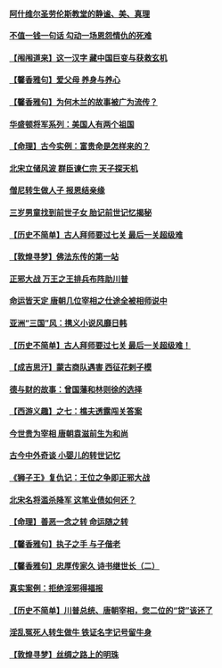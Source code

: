 #### [阿什维尔圣劳伦斯教堂的静谧、美、真理](../pages/prog647/a102998470.md) 
#### [不值一钱一句话 勾动一场恩怨情仇的死难](../pages/prog647/a102998452.md) 
#### [【闱闱道来】这一汉字 藏中国巨变与获救玄机](../pages/prog647/a102997995.md) 
#### [【馨香雅句】爱父母 养身与养心](../pages/prog647/a102997947.md) 
#### [【馨香雅句】为何木兰的故事被广为流传？](../pages/prog647/a102997938.md) 
#### [华盛顿将军系列：美国人有两个祖国](../pages/prog647/a102997581.md) 
#### [【命理】古今实例：富贵命是怎样来的？](../pages/prog647/a102997326.md) 
#### [北宋立储风波 群臣谏仁宗 天子探天机](../pages/prog647/a102997265.md) 
#### [僧尼转生做人子 报恩结亲缘](../pages/prog647/a102996525.md) 
#### [三岁男童找到前世子女 胎记前世记忆揭秘](../pages/prog647/a102996518.md) 
#### [【历史不简单】古人拜师要过七关 最后一关超级难](../pages/prog647/a102995731.md) 
#### [【敦煌寻梦】佛法东传的第一站](../pages/prog647/a102995712.md) 
#### [正邪大战 万王之王排兵布阵助川普](../pages/prog647/a102995225.md) 
#### [命运皆天定 唐朝几位宰相之仕途全被相师说中](../pages/prog647/a102994955.md) 
#### [亚洲“三国”风：携义小说风靡日韩](../pages/prog647/a102994932.md) 
#### [【历史不简单】古人拜师要过七关 最后一关超级难！](../pages/prog647/a102994747.md) 
#### [【成吉思汗】蒙古商队遇害 西征花剌子模](../pages/prog647/a102994412.md) 
#### [德与财的故事：曾国藩和林则徐的选择](../pages/prog647/a102994112.md) 
#### [【西游义趣】之七：樵夫透露闯关答案](../pages/prog647/a102993633.md) 
#### [今世贵为宰相 唐朝袁滋前生为和尚](../pages/prog647/a102993353.md) 
#### [古今中外奇谈 小婴儿的转世记忆](../pages/prog647/a102993346.md) 
#### [《狮子王》复仇记：王位之争即正邪大战](../pages/prog647/a102992567.md) 
#### [北宋名将滥杀降军 这笔业债如何还？](../pages/prog647/a102992080.md) 
#### [【命理】善恶一念之转 命运随之转](../pages/prog647/a102992065.md) 
#### [【馨香雅句】执子之手 与子偕老](../pages/prog647/a102991892.md) 
#### [【馨香雅句】忠厚传家久 诗书继世长（二）](../pages/prog647/a102991886.md) 
#### [真实案例：拒绝淫邪得福报](../pages/prog647/a102991556.md) 
#### [【历史不简单】川普总统、唐朝宰相，您二位的“贷”该还了](../pages/prog647/a102990980.md) 
#### [淫乱冤死人转生做牛 铁证名字记号留牛身](../pages/prog647/a102991232.md) 
#### [【敦煌寻梦】丝绸之路上的明珠](../pages/prog647/a102991198.md) 
